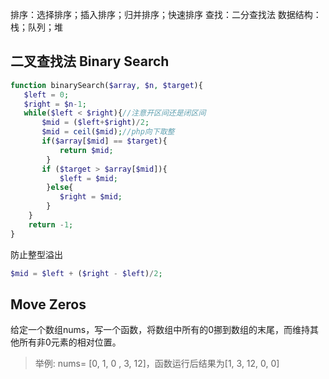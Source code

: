 排序：选择排序；插入排序；归并排序；快速排序
查找：二分查找法
数据结构：栈；队列；堆

## 二叉查找法 Binary Search

```php
function binarySearch($array, $n, $target){
   $left = 0;
   $right = $n-1;
   while($left < $right){//注意开区间还是闭区间
       $mid = ($left+$right)/2;
       $mid = ceil($mid);//php向下取整
       if($array[$mid] == $target){
           return $mid;
        }
       if ($target > $array[$mid]){
           $left = $mid;
        }else{
           $right = $mid;
        }
    }
    return -1;
}
```

防止整型溢出

```php
$mid = $left + ($right - $left)/2;
```

## Move Zeros

给定一个数组nums，写一个函数，将数组中所有的0挪到数组的末尾，而维持其他所有非0元素的相对位置。

> 举例: nums= [0, 1, 0 , 3, 12]，函数运行后结果为[1, 3, 12, 0, 0]